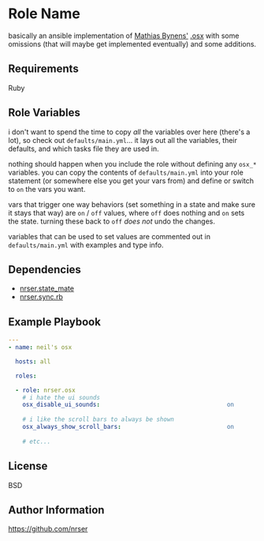 Role Name
=========

basically an ansible implementation of [Mathias Bynens'](https://github.com/mathiasbynens) [.osx](https://mths.be/osx) with
some omissions (that will maybe get implemented eventually) and some additions.

Requirements
------------

Ruby

Role Variables
--------------

i don't want to spend the time to copy *all* the variables over here
(there's a lot), so check out `defaults/main.yml`... it lays out all the
variables, their defaults, and which tasks file they are used in.

nothing should happen when you include the role without defining any
`osx_*` variables. you can copy the contents of `defaults/main.yml` into
your role statement (or somewhere else you get your vars from) and define
or switch to `on` the vars you want.

vars that trigger one way behaviors (set something in a state and make sure
it stays that way) are `on` / `off` values, where `off` does nothing and
`on` sets the state. turning these back to `off` *does not* undo the changes.

variables that can be used to set values are commented out in
`defaults/main.yml` with examples and type info.

Dependencies
------------

-   [nrser.state_mate](https://github.com/nrser/ansible-nrser.state_mate)
-   [nrser.sync.rb](https://github.com/nrser/ansible-nrser.sync.rb)

Example Playbook
----------------

```yaml
---
- name: neil's osx

  hosts: all

  roles:

  - role: nrser.osx
    # i hate the ui sounds
    osx_disable_ui_sounds:                                    on
    
    # i like the scroll bars to always be shown
    osx_always_show_scroll_bars:                              on
    
    # etc...
```

License
-------

BSD

Author Information
------------------

<https://github.com/nrser>
